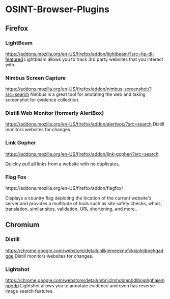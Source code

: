 OSINT-Browser-Plugins
=======================
Firefox
-------------
### LightBeam
https://addons.mozilla.org/en-US/firefox/addon/lightbeam/?src=hp-dl-featured
Lightbeam allows you to track 3rd party websites that you interact with.

### Nimbus Screen Capture
https://addons.mozilla.org/en-US/firefox/addon/nimbus-screenshot/?src=search
Nimbus is a great tool for anotating the web and taking screenshot for evidence collection.

### Distill Web Monitor (formerly AlertBox)
https://addons.mozilla.org/en-US/firefox/addon/alertbox/?src=search
Distill monitors websites for changes.

### Link Gopher
https://addons.mozilla.org/en-US/firefox/addon/link-gopher/?src=search
<p>Quickly pull all links from a website with no duplicates.</p>

### Flag Fox
<p>https://addons.mozilla.org/en-US/firefox/addon/flagfox/</p>
<p>Displays a country flag depicting the location of the current website's server and provides a multitude of tools such as site safety checks, whois, translation, similar sites, validation, URL shortening, and more..</p>

Chromium
---------------
### Distill
https://chrome.google.com/webstore/detail/inlikjemeeknofckkjolnjbpehgadgge
Distill monitors websites for changes.

### Lightshot
https://chrome.google.com/webstore/detail/mbniclmhobmnbdlbpiphghaielnnpgdp
Lightshot allows you to annotate evidence and even has reverse image search features.
